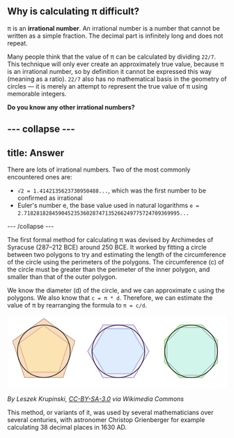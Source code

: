 ## Why is calculating π difficult?

π is an **irrational number**. An irrational number is a number that cannot be written as a simple fraction. The decimal part is infinitely long and does not repeat.

Many people think that the value of π can be calculated by dividing `22/7`. This technique will only ever create an approximately true value, because π is an irrational number, so by definition it cannot be expressed this way (meaning as a ratio). `22/7` also has no mathematical basis in the geometry of circles — it is merely an attempt to represent the true value of π using memorable integers.

**Do you know any other irrational numbers?**

--- collapse ---
---
title: Answer
---
There are lots of irrational numbers. Two of the most commonly encountered ones are:
- `√2 = 1.4142135623730950488...`, which was the first number to be confirmed as irrational
- Euler's number e, the base value used in natural logarithms `e = 2.71828182845904523536028747135266249775724709369995...`

--- /collapse ---

The first formal method for calculating π was devised by Archimedes of Syracuse (287–212 BCE) around 250 BCE. It worked by fitting a circle between two polygons to try and estimating the length of the circumference of the circle using the perimeters of the polygons. The circumference (c) of the circle must be greater than the perimeter of the inner polygon, and smaller than that of the outer polygon.

We know the diameter (d) of the circle, and we can approximate c using the polygons. We also know that `c = π * d`. Therefore, we can estimate the value of π by rearranging the formula to `π = c/d`.

![π can be estimated by computing the perimeters of circumscribed and inscribed polygons](images/archimedes-pi.png)

*By Leszek Krupinski, [CC-BY-SA-3.0](http://creativecommons.org/licenses/by-sa/3.0/) via Wikimedia Commons*

This method, or variants of it, was used by several mathematicians over several centuries, with astronomer Christop Grienberger for example calculating 38 decimal places in 1630 AD.
